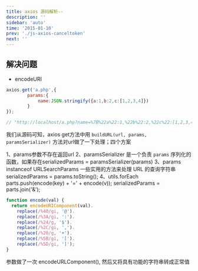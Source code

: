 ```yaml
---
title: axios 源码解析--
description: ''
sidebar: 'auto'
time: '2015-01-10'
prev: './js-axios-canceltoken'
next: ''
---
```






















## 解决问题

+ encodeURI

``` js
axios.get('a.php',{
		params:{
			name:JSON.stringify({a:1,b:2,c:[1,2,3,4]})
		}
});

// "http://localhost/a.php?name=%7B%22a%22:1,%22b%22:2,%22c%22:[1,2,3,4]%7D"
```

我们从源码可知，axios get方法中用
`buildURL(url, params, paramsSerializer)` 方法对url做了一下处理；四个方案

1、params参数不存在返回url
2、paramsSerializer 是一个负责 `params` 序列化的函数，如果存在serializedParams = paramsSerializer(params)
3、params instanceof URLSearchParams 一些实用的方法来处理 URL 的查询字符串 serializedParams = params.toString();
4、utils.forEach parts.push(encode(key) + '=' + encode(v));  serializedParams = parts.join('&');
``` js
function encode(val) {
  return encodeURIComponent(val).
    replace(/%40/gi, '@').
    replace(/%3A/gi, ':').
    replace(/%24/g, '$').
    replace(/%2C/gi, ',').
    replace(/%20/g, '+').
    replace(/%5B/gi, '[').
    replace(/%5D/gi, ']');
}
```

参数做了一次 encodeURLComponent(), 然后又将具有功能的字符串转成正常值
